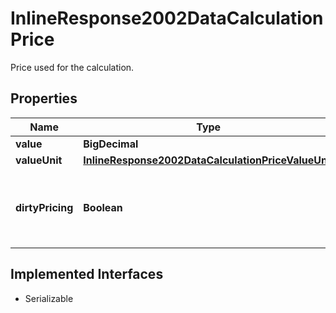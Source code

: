 

# InlineResponse2002DataCalculationPrice

Price used for the calculation.

## Properties

Name | Type | Description | Notes
------------ | ------------- | ------------- | -------------
**value** | **BigDecimal** | Price value. |  [optional]
**valueUnit** | [**InlineResponse2002DataCalculationPriceValueUnit**](InlineResponse2002DataCalculationPriceValueUnit.md) |  |  [optional]
**dirtyPricing** | **Boolean** | If true, the attribute &#x60;price.value&#x60; contains the accrued interest. |  [optional]


## Implemented Interfaces

* Serializable


